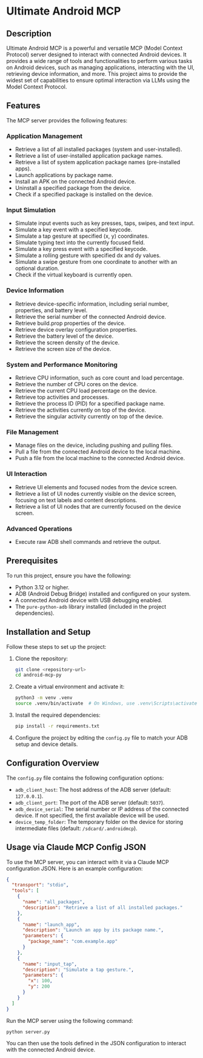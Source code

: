 # Ultimate Android MCP

## Description
Ultimate Android MCP is a powerful and versatile MCP (Model Context Protocol) server designed to interact with connected Android devices. It provides a wide range of tools and functionalities to perform various tasks on Android devices, such as managing applications, interacting with the UI, retrieving device information, and more. This project aims to provide the widest set of capabilities to ensure optimal interaction via LLMs using the Model Context Protocol.

## Features
The MCP server provides the following features:

### Application Management
- Retrieve a list of all installed packages (system and user-installed).
- Retrieve a list of user-installed application package names.
- Retrieve a list of system application package names (pre-installed apps).
- Launch applications by package name.
- Install an APK on the connected Android device.
- Uninstall a specified package from the device.
- Check if a specified package is installed on the device.

### Input Simulation
- Simulate input events such as key presses, taps, swipes, and text input.
- Simulate a key event with a specified keycode.
- Simulate a tap gesture at specified (x, y) coordinates.
- Simulate typing text into the currently focused field.
- Simulate a key press event with a specified keycode.
- Simulate a rolling gesture with specified dx and dy values.
- Simulate a swipe gesture from one coordinate to another with an optional duration.
- Check if the virtual keyboard is currently open.

### Device Information
- Retrieve device-specific information, including serial number, properties, and battery level.
- Retrieve the serial number of the connected Android device.
- Retrieve build.prop properties of the device.
- Retrieve device overlay configuration properties.
- Retrieve the battery level of the device.
- Retrieve the screen density of the device.
- Retrieve the screen size of the device.

### System and Performance Monitoring
- Retrieve CPU information, such as core count and load percentage.
- Retrieve the number of CPU cores on the device.
- Retrieve the current CPU load percentage on the device.
- Retrieve top activities and processes.
- Retrieve the process ID (PID) for a specified package name.
- Retrieve the activities currently on top of the device.
- Retrieve the singular activity currently on top of the device.

### File Management
- Manage files on the device, including pushing and pulling files.
- Pull a file from the connected Android device to the local machine.
- Push a file from the local machine to the connected Android device.

### UI Interaction
- Retrieve UI elements and focused nodes from the device screen.
- Retrieve a list of UI nodes currently visible on the device screen, focusing on text labels and content descriptions.
- Retrieve a list of UI nodes that are currently focused on the device screen.

### Advanced Operations
- Execute raw ADB shell commands and retrieve the output.

## Prerequisites
To run this project, ensure you have the following:

- Python 3.12 or higher.
- ADB (Android Debug Bridge) installed and configured on your system.
- A connected Android device with USB debugging enabled.
- The `pure-python-adb` library installed (included in the project dependencies).

## Installation and Setup
Follow these steps to set up the project:

1. Clone the repository:
   ```bash
   git clone <repository-url>
   cd android-mcp-py
   ```

2. Create a virtual environment and activate it:
   ```bash
   python3 -m venv .venv
   source .venv/bin/activate  # On Windows, use .venv\Scripts\activate
   ```

3. Install the required dependencies:
   ```bash
   pip install -r requirements.txt
   ```

4. Configure the project by editing the `config.py` file to match your ADB setup and device details.

## Configuration Overview
The `config.py` file contains the following configuration options:

- `adb_client_host`: The host address of the ADB server (default: `127.0.0.1`).
- `adb_client_port`: The port of the ADB server (default: `5037`).
- `adb_device_serial`: The serial number or IP address of the connected device. If not specified, the first available device will be used.
- `device_temp_folder`: The temporary folder on the device for storing intermediate files (default: `/sdcard/.androidmcp`).

## Usage via Claude MCP Config JSON
To use the MCP server, you can interact with it via a Claude MCP configuration JSON. Here is an example configuration:

```json
{
  "transport": "stdio",
  "tools": [
    {
      "name": "all_packages",
      "description": "Retrieve a list of all installed packages."
    },
    {
      "name": "launch_app",
      "description": "Launch an app by its package name.",
      "parameters": {
        "package_name": "com.example.app"
      }
    },
    {
      "name": "input_tap",
      "description": "Simulate a tap gesture.",
      "parameters": {
        "x": 100,
        "y": 200
      }
    }
  ]
}
```

Run the MCP server using the following command:
```bash
python server.py
```

You can then use the tools defined in the JSON configuration to interact with the connected Android device.